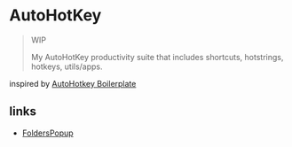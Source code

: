 # AutoHotKey

> WIP
>
> My AutoHotKey productivity suite that includes shortcuts, hotstrings, hotkeys, utils/apps.

inspired by [AutoHotkey Boilerplate](https://github.com/denolfe/AutoHotkeyBoilerplate)

## links

- [FoldersPopup ](https://github.com/JnLlnd/FoldersPopup)
